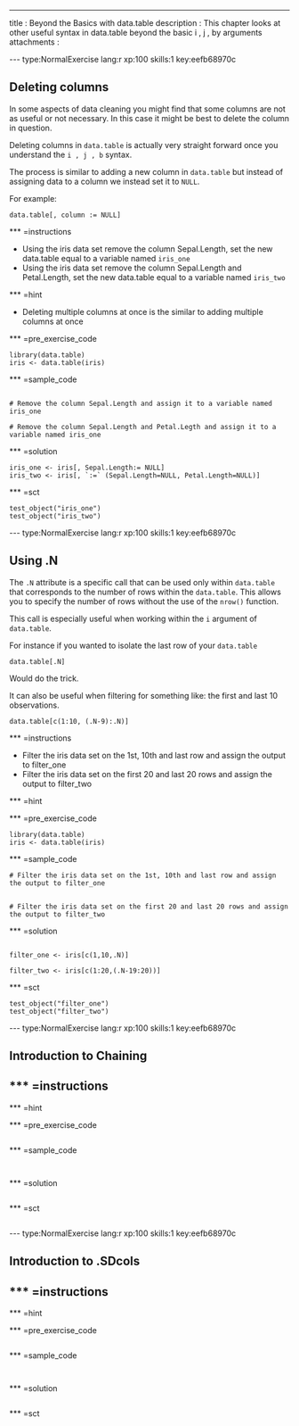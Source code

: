 ---
title       : Beyond the Basics with data.table
description : This chapter looks at other useful syntax in data.table beyond the basic i , j , by arguments
attachments :

--- type:NormalExercise lang:r xp:100 skills:1 key:eefb68970c
## Deleting columns

In some aspects of data cleaning you might find that some columns are not as useful or not necessary. In this case it might be best to delete the column in question.

Deleting columns in `data.table` is actually very straight forward once you understand the `i , j , b` syntax.

The process is similar to adding a new column in `data.table` but instead of assigning data to a column we instead set it to `NULL`.

For example:

`data.table[, column := NULL]`

*** =instructions
- Using the iris data set remove the column Sepal.Length, set the new data.table equal to a variable named `iris_one`
- Using the iris data set remove the column Sepal.Length and Petal.Length, set the new data.table equal to a variable named `iris_two`

*** =hint
- Deleting multiple columns at once is the similar to adding multiple columns at once


*** =pre_exercise_code
```{r}
library(data.table)
iris <- data.table(iris)

```

*** =sample_code
```{r}

# Remove the column Sepal.Length and assign it to a variable named iris_one

# Remove the column Sepal.Length and Petal.Legth and assign it to a variable named iris_one

```

*** =solution
```{r}
iris_one <- iris[, Sepal.Length:= NULL]
iris_two <- iris[, `:=` (Sepal.Length=NULL, Petal.Length=NULL)]
```

*** =sct
```{r}
test_object("iris_one")
test_object("iris_two")
```

--- type:NormalExercise lang:r xp:100 skills:1 key:eefb68970c
## Using .N 

The `.N` attribute is a specific call that can be used only within `data.table` that corresponds to the number of rows within the `data.table`. This allows you to specify the number of rows without the use of the `nrow()` function.

This call is especially useful when working within the `i` argument of `data.table`.

For instance if you wanted to isolate the last row of your `data.table` 

`data.table[.N]`

Would do the trick. 

It can also be useful when filtering for something like: the first and last 10 observations.

`data.table[c(1:10, (.N-9):.N)]`


*** =instructions
- Filter the iris data set on the 1st, 10th and last row and assign the output to filter_one
- Filter the iris data set on the first 20 and last 20 rows and assign the output to filter_two

*** =hint


*** =pre_exercise_code
```{r}
library(data.table)
iris <- data.table(iris)
```

*** =sample_code
```{r}
# Filter the iris data set on the 1st, 10th and last row and assign the output to filter_one


# Filter the iris data set on the first 20 and last 20 rows and assign the output to filter_two

```

*** =solution
```{r}

filter_one <- iris[c(1,10,.N)]

filter_two <- iris[c(1:20,(.N-19:20))]

```

*** =sct
```{r}
test_object("filter_one")
test_object("filter_two")
```

--- type:NormalExercise lang:r xp:100 skills:1 key:eefb68970c
## Introduction to Chaining 


*** =instructions
- 
*** =hint


*** =pre_exercise_code
```{r}

```

*** =sample_code
```{r}


```

*** =solution
```{r}

```

*** =sct
```{r}
```

--- type:NormalExercise lang:r xp:100 skills:1 key:eefb68970c
## Introduction to .SDcols


*** =instructions
- 
*** =hint


*** =pre_exercise_code
```{r}

```

*** =sample_code
```{r}


```

*** =solution
```{r}

```

*** =sct
```{r}
```